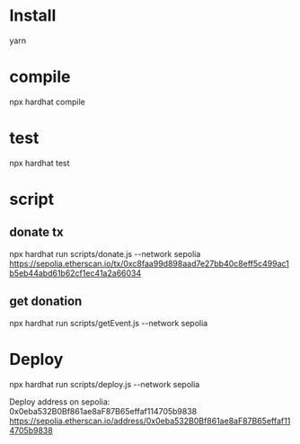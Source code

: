 # Install

yarn

# compile

npx hardhat compile

# test

npx hardhat test

# script

## donate tx

npx hardhat run scripts/donate.js --network sepolia
https://sepolia.etherscan.io/tx/0xc8faa99d898aad7e27bb40c8eff5c499ac1b5eb44abd61b62cf1ec41a2a66034

## get donation

npx hardhat run scripts/getEvent.js --network sepolia

# Deploy

npx hardhat run scripts/deploy.js --network sepolia

Deploy address on sepolia:
0x0eba532B0Bf861ae8aF87B65effaf114705b9838
https://sepolia.etherscan.io/address/0x0eba532B0Bf861ae8aF87B65effaf114705b9838

